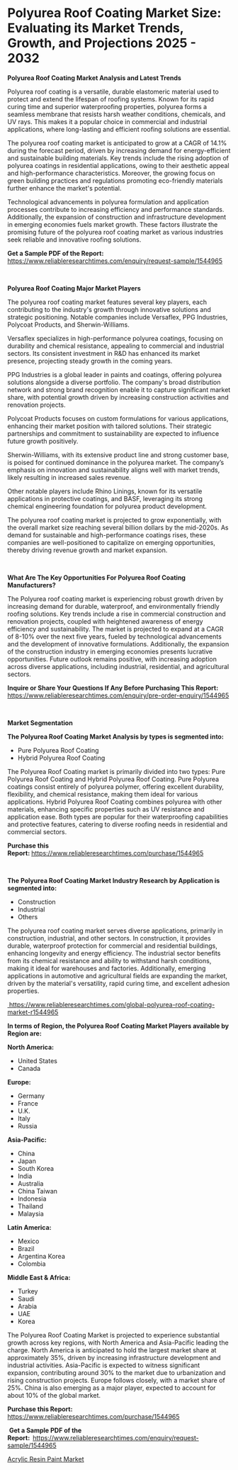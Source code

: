 <p><h1>Polyurea Roof Coating Market Size: Evaluating its Market Trends, Growth, and Projections 2025 - 2032</h1></p><p><strong>Polyurea Roof Coating Market Analysis and Latest Trends</strong></p>
<p><p>Polyurea roof coating is a versatile, durable elastomeric material used to protect and extend the lifespan of roofing systems. Known for its rapid curing time and superior waterproofing properties, polyurea forms a seamless membrane that resists harsh weather conditions, chemicals, and UV rays. This makes it a popular choice in commercial and industrial applications, where long-lasting and efficient roofing solutions are essential.</p><p>The polyurea roof coating market is anticipated to grow at a CAGR of 14.1% during the forecast period, driven by increasing demand for energy-efficient and sustainable building materials. Key trends include the rising adoption of polyurea coatings in residential applications, owing to their aesthetic appeal and high-performance characteristics. Moreover, the growing focus on green building practices and regulations promoting eco-friendly materials further enhance the market's potential.</p><p>Technological advancements in polyurea formulation and application processes contribute to increasing efficiency and performance standards. Additionally, the expansion of construction and infrastructure development in emerging economies fuels market growth. These factors illustrate the promising future of the polyurea roof coating market as various industries seek reliable and innovative roofing solutions.</p></p>
<p><strong>Get a Sample PDF of the Report:&nbsp;</strong> <a href="https://www.reliableresearchtimes.com/enquiry/request-sample/1544965?utm_campaign=3322&utm_medium=2&utm_source=Github&utm_content=ia&utm_term=31032025&utm_id=polyurea-roof-coating">https://www.reliableresearchtimes.com/enquiry/request-sample/1544965</a></p>
<p>&nbsp;</p>
<p><strong>Polyurea Roof Coating Major Market Players</strong></p>
<p><p>The polyurea roof coating market features several key players, each contributing to the industry's growth through innovative solutions and strategic positioning. Notable companies include Versaflex, PPG Industries, Polycoat Products, and Sherwin-Williams. </p><p>Versaflex specializes in high-performance polyurea coatings, focusing on durability and chemical resistance, appealing to commercial and industrial sectors. Its consistent investment in R&D has enhanced its market presence, projecting steady growth in the coming years.</p><p>PPG Industries is a global leader in paints and coatings, offering polyurea solutions alongside a diverse portfolio. The company's broad distribution network and strong brand recognition enable it to capture significant market share, with potential growth driven by increasing construction activities and renovation projects.</p><p>Polycoat Products focuses on custom formulations for various applications, enhancing their market position with tailored solutions. Their strategic partnerships and commitment to sustainability are expected to influence future growth positively.</p><p>Sherwin-Williams, with its extensive product line and strong customer base, is poised for continued dominance in the polyurea market. The company’s emphasis on innovation and sustainability aligns well with market trends, likely resulting in increased sales revenue.</p><p>Other notable players include Rhino Linings, known for its versatile applications in protective coatings, and BASF, leveraging its strong chemical engineering foundation for polyurea product development.</p><p>The polyurea roof coating market is projected to grow exponentially, with the overall market size reaching several billion dollars by the mid-2020s. As demand for sustainable and high-performance coatings rises, these companies are well-positioned to capitalize on emerging opportunities, thereby driving revenue growth and market expansion.</p></p>
<p>&nbsp;</p>
<p><strong>What Are The Key Opportunities For Polyurea Roof Coating Manufacturers?</strong></p>
<p><p>The Polyurea roof coating market is experiencing robust growth driven by increasing demand for durable, waterproof, and environmentally friendly roofing solutions. Key trends include a rise in commercial construction and renovation projects, coupled with heightened awareness of energy efficiency and sustainability. The market is projected to expand at a CAGR of 8-10% over the next five years, fueled by technological advancements and the development of innovative formulations. Additionally, the expansion of the construction industry in emerging economies presents lucrative opportunities. Future outlook remains positive, with increasing adoption across diverse applications, including industrial, residential, and agricultural sectors.</p></p>
<p><strong>Inquire or Share Your Questions If Any Before Purchasing This Report:</strong> <a href="https://www.reliableresearchtimes.com/enquiry/pre-order-enquiry/1544965?utm_campaign=3322&utm_medium=2&utm_source=Github&utm_content=ia&utm_term=31032025&utm_id=polyurea-roof-coating">https://www.reliableresearchtimes.com/enquiry/pre-order-enquiry/1544965</a></p>
<p>&nbsp;</p>
<p><strong>Market Segmentation</strong></p>
<p><strong>The Polyurea Roof Coating Market Analysis by types is segmented into:</strong></p>
<p><ul><li>Pure Polyurea Roof Coating</li><li>Hybrid Polyurea Roof Coating</li></ul></p>
<p><p>The Polyurea Roof Coating market is primarily divided into two types: Pure Polyurea Roof Coating and Hybrid Polyurea Roof Coating. Pure Polyurea coatings consist entirely of polyurea polymer, offering excellent durability, flexibility, and chemical resistance, making them ideal for various applications. Hybrid Polyurea Roof Coating combines polyurea with other materials, enhancing specific properties such as UV resistance and application ease. Both types are popular for their waterproofing capabilities and protective features, catering to diverse roofing needs in residential and commercial sectors.</p></p>
<p><strong>Purchase this Report:&nbsp;</strong><a href="https://www.reliableresearchtimes.com/purchase/1544965?utm_campaign=3322&utm_medium=2&utm_source=Github&utm_content=ia&utm_term=31032025&utm_id=polyurea-roof-coating">https://www.reliableresearchtimes.com/purchase/1544965</a></p>
<p>&nbsp;</p>
<p><strong>The Polyurea Roof Coating Market Industry Research by Application is segmented into:</strong></p>
<p><ul><li>Construction</li><li>Industrial</li><li>Others</li></ul></p>
<p><p>The polyurea roof coating market serves diverse applications, primarily in construction, industrial, and other sectors. In construction, it provides durable, waterproof protection for commercial and residential buildings, enhancing longevity and energy efficiency. The industrial sector benefits from its chemical resistance and ability to withstand harsh conditions, making it ideal for warehouses and factories. Additionally, emerging applications in automotive and agricultural fields are expanding the market, driven by the material's versatility, rapid curing time, and excellent adhesion properties.</p></p>
<p><a href="https://www.reliableresearchtimes.com/global-polyurea-roof-coating-market-r1544965?utm_campaign=3322&utm_medium=2&utm_source=Github&utm_content=ia&utm_term=31032025&utm_id=polyurea-roof-coating">&nbsp;https://www.reliableresearchtimes.com/global-polyurea-roof-coating-market-r1544965</a></p>
<p><strong>In terms of Region, the Polyurea Roof Coating Market Players available by Region are:</strong></p>
<p>
    <p> <strong> North America: </strong>
        <ul>
            <li>United States</li>
            <li>Canada</li>
        </ul>
        </p> 
    <p> <strong> Europe: </strong>
        <ul>
            <li>Germany</li>
            <li>France</li>
            <li>U.K.</li>
            <li>Italy</li>
            <li>Russia</li>
        </ul>
        </p> 
    <p> <strong> Asia-Pacific: </strong>
        <ul>
            <li>China</li>
            <li>Japan</li>
            <li>South Korea</li>
            <li>India</li>
            <li>Australia</li>
            <li>China Taiwan</li>
            <li>Indonesia</li>
            <li>Thailand</li>
            <li>Malaysia</li>
        </ul>
        </p> 
    <p> <strong> Latin America: </strong>
        <ul>
            <li>Mexico</li>
            <li>Brazil</li>
            <li>Argentina Korea</li>
            <li>Colombia</li>
        </ul>
        </p> 
    <p> <strong> Middle East & Africa: </strong>
        <ul>
            <li>Turkey</li>
            <li>Saudi</li>
            <li>Arabia</li>
            <li>UAE</li>
            <li>Korea</li>
        </ul>
    </p>
    </p>
<p><p>The Polyurea Roof Coating Market is projected to experience substantial growth across key regions, with North America and Asia-Pacific leading the charge. North America is anticipated to hold the largest market share at approximately 35%, driven by increasing infrastructure development and industrial activities. Asia-Pacific is expected to witness significant expansion, contributing around 30% to the market due to urbanization and rising construction projects. Europe follows closely, with a market share of 25%. China is also emerging as a major player, expected to account for about 10% of the global market.</p></p>
<p><strong>Purchase this Report: </strong><a href="https://www.reliableresearchtimes.com/purchase/1544965?utm_campaign=3322&utm_medium=2&utm_source=Github&utm_content=ia&utm_term=31032025&utm_id=polyurea-roof-coating">https://www.reliableresearchtimes.com/purchase/1544965</a></p>
<p>&nbsp;<strong>Get a Sample PDF of the Report:&nbsp;&nbsp;</strong><a href="https://www.reliableresearchtimes.com/enquiry/request-sample/1544965?utm_campaign=3322&utm_medium=2&utm_source=Github&utm_content=ia&utm_term=31032025&utm_id=polyurea-roof-coating">https://www.reliableresearchtimes.com/enquiry/request-sample/1544965</a></p>
<p><strong></strong></p>
<p><p><a href="https://github.com/storcweithzg/Market-Research-Report-List-1/blob/main/acrylic-resin-paint-market.md?utm_campaign=3322&utm_medium=2&utm_source=Github&utm_content=ia&utm_term=31032025&utm_id=polyurea-roof-coating">Acrylic Resin Paint Market</a></p></p>